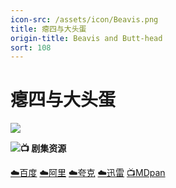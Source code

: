 ```yaml
---
icon-src: /assets/icon/Beavis.png
title: 瘪四与大头蛋
origin-title: Beavis and Butt-head
sort: 108
---
```

# 瘪四与大头蛋

![](/assets/image/%E7%98%AA%E5%9B%9B.jpg)

![](/assets/image/%E6%9C%BA%E5%99%A8%E9%B8%A1.jpg)**📺 剧集资源**

[☁️百度](https://pan.baidu.com/s/1AVx1Nh78PtqBGXVOEBkEZg?pwd=nc53) [☁️阿里](https://www.alipan.com/s/a94uxKrbmz5) [☁️夸克](https://pan.quark.cn/s/1041aaa00b63) [☁️迅雷](https://pan.xunlei.com/s/VOYRaut4mfnTVClxi6cVBhwIA1?pwd=xr3b#) [📺MDpan](https://pan.mdsub.top/%E7%98%AA%E5%9B%9B%E4%B8%8E%E5%A4%A7%E5%A4%B4%E8%9B%8B)